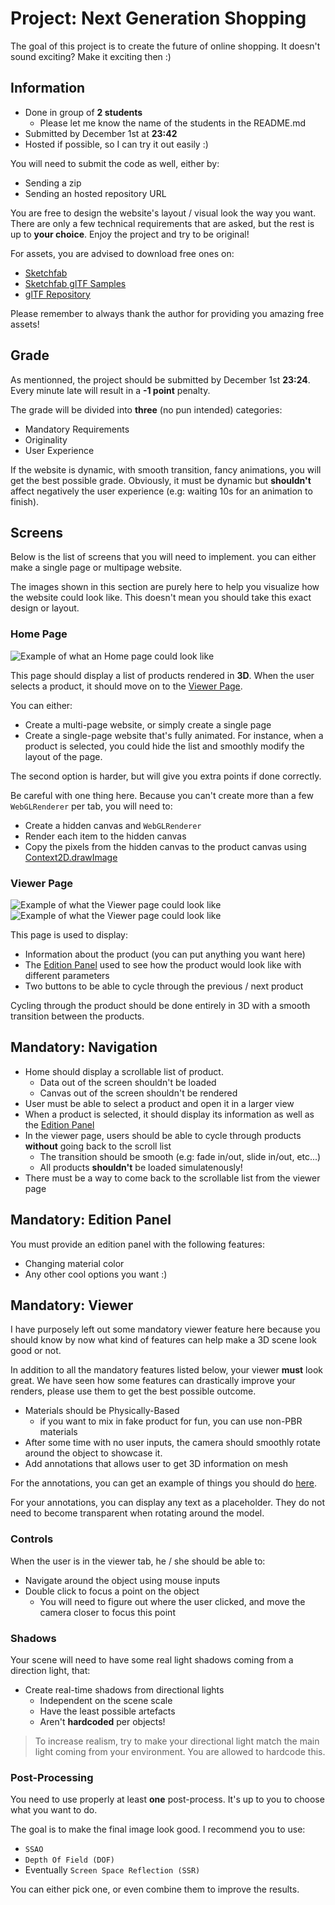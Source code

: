 # Project: Next Generation Shopping

The goal of this project is to create the future of online shopping. It doesn't
sound exciting? Make it exciting then :)

## Information

* Done in group of **2 students**
  * Please let me know the name of the students in the README.md
* Submitted by December 1st at **23:42**
* Hosted if possible, so I can try it out easily :)

You will need to submit the code as well, either by:
* Sending a zip
* Sending an hosted repository URL

You are free to design the website's layout / visual look the way you want.
There are only a few technical requirements that are asked, but the
rest is up to **your choice**. Enjoy the project and try to be original!

For assets, you are advised to download free ones on:
* [Sketchfab](https://sketchfab.com/)
* [Sketchfab glTF Samples](https://sketchfab.com/features/gltf)
* [glTF Repository](https://github.com/KhronosGroup/glTF-Sample-Models/tree/master/2.0)

Please remember to always thank the author for providing you amazing free assets!

## Grade

As mentionned, the project should be submitted by December 1st **23:24**. Every minute late will result in a **-1 point** penalty.

The grade will be divided into **three** (no pun intended) categories:
* Mandatory Requirements
* Originality
* User Experience

If the website is dynamic, with smooth transition, fancy animations, you will
get the best possible grade. Obviously, it must be dynamic but **shouldn't**
affect negatively the user experience (e.g: waiting 10s for an animation to finish).

## Screens

Below is the list of screens that you will need to implement. you can either make a single page or multipage website.

The images shown in this section are purely here to help you visualize how
the website could look like. This doesn't mean you should take this exact
design or layout.

### Home Page

![Example of what an Home page could look like](screenshots/project/page1.jpg)

This page should display a list of products rendered in **3D**. When the user
selects a product, it should move on to the [Viewer Page](viewer-page).

You can either:

* Create a multi-page website, or simply create a single page
* Create a single-page website that's fully animated.
  For instance, when a product is selected, you could hide
  the list and smoothly modify the layout of the page.

The second option is harder, but will give you extra points if done correctly.

Be careful with one thing here. Because you can't create more than a
few `WebGLRenderer` per tab, you will need to:
* Create a hidden canvas and `WebGLRenderer`
* Render each item to the hidden canvas
* Copy the pixels from the hidden canvas to the product canvas using [Context2D.drawImage](https://developer.mozilla.org/en-US/docs/Web/API/CanvasRenderingContext2D/drawImage)

### Viewer Page

![Example of what the Viewer page could look like](screenshots/project/page2.jpg)
![Example of what the Viewer page could look like](screenshots/project/page3.jpg)

This page is used to display:

* Information about the product (you can put anything you want here)
* The [Edition Panel](#mandatory-edition-panel) used to see how the product would look like
  with different parameters
* Two buttons to be able to cycle through the previous / next product

Cycling through the product should be done entirely in 3D with a smooth
transition between the products.

## Mandatory: Navigation

* Home should display a scrollable list of product.
  * Data out of the screen shouldn't be loaded
  * Canvas out of the screen shouldn't be rendered
* User must be able to select a product and open it in a larger view
* When a product is selected, it should display its information as well
  as the [Edition Panel](#mandatory-edition-panel)
* In the viewer page, users should be able to cycle through products **without**
  going back to the scroll list
  * The transition should be smooth (e.g: fade in/out, slide in/out, etc...)
  * All products **shouldn't** be loaded simulatenously!
* There must be a way to come back to the scrollable list from the viewer page

## Mandatory: Edition Panel

You must provide an edition panel with the following features:

* Changing material color
* Any other cool options you want :)

## Mandatory: Viewer

I have purposely left out some mandatory viewer feature here because you should
know by now what kind of features can help make a 3D scene look good or not.

In addition to all the mandatory features listed below, your viewer **must**
look great. We have seen how some features can drastically improve your renders,
please use them to get the best possible outcome.

* Materials should be Physically-Based
  * if you want to mix in fake product for fun, you can use non-PBR materials
* After some time with no user inputs, the camera should smoothly rotate
  around the object to showcase it.
* Add annotations that allows user to get 3D information on mesh

For the annotations, you can get an example of things you should do [here](https://modelviewer.dev/examples/annotations/index.html#addHotspots).

For your annotations, you can display any text as a placeholder. They
do not need to become transparent when rotating around the model.

### Controls

When the user is in the viewer tab, he / she should be able to:

* Navigate around the object using mouse inputs
* Double click to focus a point on the object
  * You will need to figure out where the user clicked, and
    move the camera closer to focus this point

### Shadows

Your scene will need to have some real light shadows coming from a direction light, that:

* Create real-time shadows from directional lights
  * Independent on the scene scale
  * Have the least possible artefacts
  * Aren't **hardcoded** per objects!

> To increase realism, try to make your directional light match the main light coming
> from your environment. You are allowed to hardcode this.

### Post-Processing

You need to use properly at least **one** post-process. It's up to you to choose
what you want to do.

The goal is to make the final image look good. I recommend you to use:

* `SSAO`
* `Depth Of Field (DOF)`
* Eventually `Screen Space Reflection (SSR)`

You can either pick one, or even combine them to improve the results.
